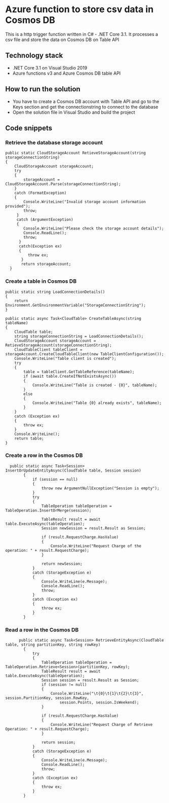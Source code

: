 # Azure function to store csv data in Cosmos DB

This is a http trigger function written in C# - .NET Core 3.1. It processes a csv file and store the data on Cosmos DB on Table API

## Technology stack  
* .NET Core 3.1 on Visual Studio 2019
* Azure functions v3 and Azure Cosmos DB table API

## How to run the solution
 * You have to create a Cosmos DB account with Table API and go to the Keys section and get the connectionstring to connect to the database
 * Open the solution file in Visual Studio and build the project

## Code snippets
### Retrieve the database storage account
```
public static CloudStorageAccount RetieveStorageAccount(string storageConnectionString)
{
    CloudStorageAccount storageAccount;
    try
    {
        storageAccount = CloudStorageAccount.Parse(storageConnectionString);
    }
    catch (FormatException)
    {
        Console.WriteLine("Invalid storage account information provided");
        throw;
     }
     catch (ArgumentException)
     {
        Console.WriteLine("Please check the storage account details");
        Console.ReadLine();
        throw;
      }
      catch(Exception ex)
      {
          throw ex;
       }
       return storageAccount;
  }
```
### Create a table in Cosmos DB
```
public static string LoadConnectionDetails()
{
    return Environment.GetEnvironmentVariable("StorageConnectionString");
}
```

```
public static async Task<CloudTable> CreateTableAsync(string tableName)
{
    CloudTable table;
    string storageConnectionString = LoadConnectionDetails();
    CloudStorageAccount storageAccount = RetieveStorageAccount(storageConnectionString);
    CloudTableClient tableClient = storageAccount.CreateCloudTableClient(new TableClientConfiguration());
    Console.WriteLine("Table client is created");
    try
    {
        table = tableClient.GetTableReference(tableName);
        if (await table.CreateIfNotExistsAsync())
        {
            Console.WriteLine("Table is created - {0}", tableName);
        }
        else
        {
            Console.WriteLine("Table {0} already exists", tableName);
        }
    }
    catch (Exception ex)
    {
        throw ex;
    }
    Console.WriteLine();
    return table;
}
 ```
### Create a row in the Cosmos DB
```
  public static async Task<Session> InsertOrUpdateEntityAsync(CloudTable table, Session session)
        {
            if (session == null)
            {
                throw new ArgumentNullException("Session is empty");
            }
            try
            {
                TableOperation tableOperation = TableOperation.InsertOrMerge(session);

                TableResult result = await table.ExecuteAsync(tableOperation);
                Session newSession = result.Result as Session;

                if (result.RequestCharge.HasValue)
                {
                    Console.WriteLine("Request Charge of the operation: " + result.RequestCharge);
                }

                return newSession;
            }
            catch (StorageException e)
            {
                Console.WriteLine(e.Message);
                Console.ReadLine();
                throw;
            }
            catch (Exception ex)
            {
                throw ex;
            }
        }
```
### Read a row in the Cosmos DB
```
      public static async Task<Session> RetrieveEntityAsync(CloudTable table, string partitionKey, string rowKey)
        {
            try
            {
                TableOperation tableOperation = TableOperation.Retrieve<Session>(partitionKey, rowKey);
                TableResult result = await table.ExecuteAsync(tableOperation);
                Session session = result.Result as Session;
                if (session != null)
                {
                    Console.WriteLine("\t{0}\t{1}\t{2}\t{3}", session.PartitionKey, session.RowKey, 
                        session.Points, session.IsWeekend);
                }

                if (result.RequestCharge.HasValue)
                {
                    Console.WriteLine("Request Charge of Retrieve Operation: " + result.RequestCharge);
                }

                return session;
            }
            catch (StorageException e)
            {
                Console.WriteLine(e.Message);
                Console.ReadLine();
                throw;
            }
            catch (Exception ex)
            {
                throw ex;
            }
        }
 ```
